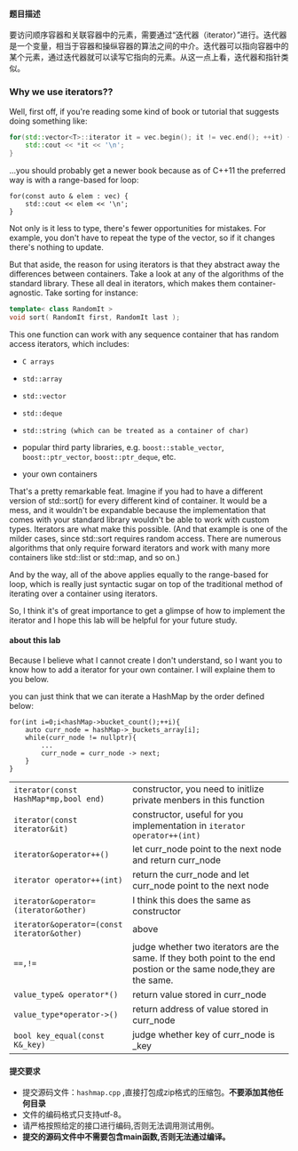 
#### 题目描述

要访问顺序容器和关联容器中的元素，需要通过“迭代器（iterator）”进行。迭代器是一个变量，相当于容器和操纵容器的算法之间的中介。迭代器可以指向容器中的某个元素，通过迭代器就可以读写它指向的元素。从这一点上看，迭代器和指针类似。
​	

###  Why we use iterators??

Well, first off, if you're reading some kind of book or tutorial that suggests doing something like:

```C++
for(std::vector<T>::iterator it = vec.begin(); it != vec.end(); ++it) {
    std::cout << *it << '\n';
}
```

...you should probably get a newer book because as of C++11 the preferred way is with a range-based for loop:

```
for(const auto & elem : vec) {
    std::cout << elem << '\n';
}
```

Not only is it less to type, there's fewer opportunities for mistakes. For example, you don't have to repeat the type of the vector, so if it changes there's nothing to update.

But that aside, the reason for using iterators is that they abstract away the differences between containers. Take a look at any of the algorithms of the standard library. These all deal in iterators, which makes them container-agnostic. Take sorting for instance:

```C++
template< class RandomIt >
void sort( RandomIt first, RandomIt last );
```
This one function can work with any sequence container that has random access iterators, which includes:

* `C arrays`

* `std::array`

* `std::vector`

* `std::deque`

* `std::string (which can be treated as a container of char)`

* popular third party libraries, e.g. `boost::stable_vector`, `boost::ptr_vector`, `boost::ptr_deque`, etc.

* your own containers

That's a pretty remarkable feat. Imagine if you had to have a different version of std::sort() for every different kind of container. It would be a mess, and it wouldn't be expandable because the implementation that comes with your standard library wouldn't be able to work with custom types. Iterators are what make this possible. (And that example is one of the milder cases, since std::sort requires random access. There are numerous algorithms that only require forward iterators and work with many more containers like std::list or std::map, and so on.)

And by the way, all of the above applies equally to the range-based for loop, which is really just syntactic sugar on top of the traditional method of iterating over a container using iterators.

So, I think it's of great importance to get a glimpse of how to implement the iterator and I hope this lab will be helpful for your future study.


#### about this lab

Because I believe what I cannot create I don't understand, so I want you to know how to add a iterator for your own container. I will explaine them to you below.

you can just think that we can iterate a HashMap by the order defined below:

```
for(int i=0;i<hashMap->bucket_count();++i){
    auto curr_node = hashMap->_buckets_array[i];
    while(curr_node != nullptr){
        ...
        curr_node = curr_node -> next;
    }
}

```


|||
|-|-|
|`iterator(const HashMap*mp,bool end)`|constructor, you need to initlize private menbers in this function|
|`iterator(const iterator&it)`|constructor, useful for you implementation in `iterator operator++(int)`|
|`iterator&operator++()`|let curr_node point to the next node and return curr_node|
|`iterator operator++(int)`|return the curr_node and let curr_node point to the next node|
|`iterator&operator=(iterator&other)`|I think this does the same as constructor|
|`iterator&operator=(const iterator&other)`|above|
|`==,!=`|judge whether two iterators are the same. If they both point to the end postion or the same node,they are the same.|
|`value_type& operator*()`|return value stored in curr_node|
|`value_type*operator->()`|return address of value stored in curr_node|
|`bool key_equal(const K&_key)`|judge whether key of curr_node is _key|



#### 提交要求

- 提交源码文件：`hashmap.cpp` ,直接打包成zip格式的压缩包。**不要添加其他任何目录**
- 文件的编码格式只支持utf-8。
- 请严格按照给定的接口进行编码,否则无法调用测试用例。
- **提交的源码文件中不需要包含main函数,否则无法通过编译。**



